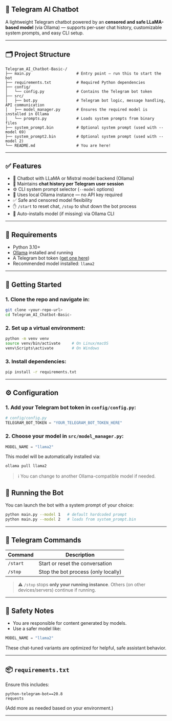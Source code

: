 ## 🧠 Telegram AI Chatbot

A lightweight Telegram chatbot powered by an **censored and safe LLaMA-based model** (via Ollama) — supports per-user chat history, customizable system prompts, and easy CLI setup.

---

## 🗂️ Project Structure

```
Telegram_AI_Chatbot-Basic-/
├── main.py                    # Entry point – run this to start the bot
├── requirements.txt           # Required Python dependencies
├── config/
│   └── config.py              # Contains the Telegram bot token
├── src/
│   ├── bot.py                 # Telegram bot logic, message handling, API communication
│   ├── model_manager.py       # Ensures the required model is installed in Ollama
│   └── prompts.py             # Loads system prompts from binary files
├── system_prompt.bin          # Optional system prompt (used with --model 69)
├── system_prompt2.bin         # Optional system prompt (used with --model 2)
└── README.md                  # You are here!
```

---

## ✅ Features

* 🚀 Chatbot with LLaMA or Mistral model backend (Ollama)
* 🧠 Maintains **chat history per Telegram user session**
* ⚙️ CLI system prompt selector (`--model` options)
* 🔐 Uses local Ollama instance — no API key required
* ✅ Safe and censored model flexibility
* ✋ `/start` to reset chat, `/stop` to shut down the bot process
* 🔄 Auto-installs model (if missing) via Ollama CLI

---

## 🧰 Requirements

* Python 3.10+
* [Ollama](https://ollama.com/) installed and running
* A Telegram bot token ([get one here](https://t.me/BotFather))
* Recommended model installed: `llama2`

---

## 🏁 Getting Started

### 1. Clone the repo and navigate in:

```bash
git clone <your-repo-url>
cd Telegram_AI_Chatbot-Basic-
```

### 2. Set up a virtual environment:

```bash
python -m venv venv
source venv/bin/activate     # On Linux/macOS
venv\Scripts\activate        # On Windows
```

### 3. Install dependencies:

```bash
pip install -r requirements.txt
```

---

## ⚙️ Configuration

### 1. Add your **Telegram bot token** in `config/config.py`:

```python
# config/config.py
TELEGRAM_BOT_TOKEN = "YOUR_TELEGRAM_BOT_TOKEN_HERE"
```

### 2. Choose your **model** in `src/model_manager.py`:

```python
MODEL_NAME = "llama2"
```

This model will be automatically installed via:

```bash
ollama pull llama2
```

> ℹ️ You can change to another Ollama-compatible model if needed.


## 🚦 Running the Bot

You can launch the bot with a system prompt of your choice:

```bash
python main.py --model 1   # default hardcoded prompt
python main.py --model 2   # loads from system_prompt.bin
```

---

## 💬 Telegram Commands

| Command  | Description                         |
| -------- | ----------------------------------- |
| `/start` | Start or reset the conversation     |
| `/stop`  | Stop the bot process (only locally) |

> ⚠️ `/stop` stops **only your running instance**. Others (on other devices/servers) continue if running.

---

## 🔐 Safety Notes

* You are responsible for content generated by models.
* Use a safer model like:

```python
MODEL_NAME = "llama2"
```

These chat-tuned variants are optimized for helpful, safe assistant behavior.

---

## 📦 `requirements.txt`

Ensure this includes:

```
python-telegram-bot==20.8
requests
```

(Add more as needed based on your environment.)

---
